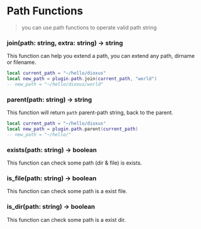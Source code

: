 # Path Functions

> you can use path functions to operate valid path string

### join(path: string, extra: string) -> string

This function can help you extend a path, you can extend any path, dirname or filename.

```lua
local current_path = "~/hello/dioxus"
local new_path = plugin.path.join(current_path, "world")
-- new_path = "~/hello/dioxus/world"
```

### parent(path: string) -> string

This function will return `path` parent-path string, back to the parent.

```lua
local current_path = "~/hello/dioxus"
local new_path = plugin.path.parent(current_path)
-- new_path = "~/hello/"
```

### exists(path: string) -> boolean

This function can check some path (dir & file) is exists.

### is_file(path: string) -> boolean

This function can check some path is a exist file.

### is_dir(path: string) -> boolean

This function can check some path is a exist dir.